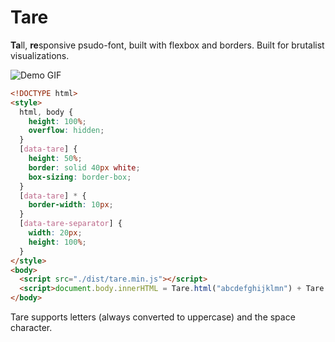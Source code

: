 # Tare

<b>Ta</b>ll, <b>re</b>sponsive psudo-font, built with flexbox and borders.
Built for brutalist visualizations.

<img src="/demo.gif" alt="Demo GIF">

```html
<!DOCTYPE html>
<style>
  html, body {
    height: 100%;
    overflow: hidden;
  }
  [data-tare] {
    height: 50%;
    border: solid 40px white;
    box-sizing: border-box;
  }
  [data-tare] * {
    border-width: 10px;
  }
  [data-tare-separator] {
    width: 20px;
    height: 100%;
  }
</style>
<body>
  <script src="./dist/tare.min.js"></script>
  <script>document.body.innerHTML = Tare.html("abcdefghijklmn") + Tare.html("opqrstuvwxyz");</script>
</body>
```

Tare supports letters (always converted to uppercase) and the space character.
